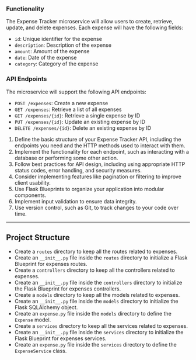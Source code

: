 ### Functionality

The Expense Tracker microservice will allow users to create, retrieve, update, and delete expenses. Each expense will have the following fields:

- `id`: Unique identifier for the expense
- `description`: Description of the expense
- `amount`: Amount of the expense
- `date`: Date of the expense
- `category`: Category of the expense

### API Endpoints

The microservice will support the following API endpoints:

- `POST /expenses`: Create a new expense
- `GET /expenses`: Retrieve a list of all expenses
- `GET /expenses/{id}`: Retrieve a single expense by ID
- `PUT /expenses/{id}`: Update an existing expense by ID
- `DELETE /expenses/{id}`: Delete an existing expense by ID


1. Define the basic structure of your Expense Tracker API, including the endpoints you need and the HTTP methods used to interact with them.
2. Implement the functionality for each endpoint, such as interacting with a database or performing some other action.
3. Follow best practices for API design, including using appropriate HTTP status codes, error handling, and security measures.
4. Consider implementing features like pagination or filtering to improve client usability.
5. Use Flask Blueprints to organize your application into modular components.
6. Implement input validation to ensure data integrity.
7. Use version control, such as Git, to track changes to your code over time.

***
## Project Structure

- Create a `routes` directory to keep all the routes related to expenses.
- Create an `__init__.py` file inside the `routes` directory to initialize a Flask Blueprint for expenses routes.
- Create a `controllers` directory to keep all the controllers related to expenses.
- Create an `__init__.py` file inside the `controllers` directory to initialize the Flask Blueprint for expenses controllers.
- Create a `models` directory to keep all the models related to expenses.
- Create an `__init__.py` file inside the `models` directory to initialize the Flask SQLAlchemy object.
- Create an `expense.py` file inside the `models` directory to define the `Expense` model.
- Create a `services` directory to keep all the services related to expenses.
- Create an `__init__.py` file inside the `services` directory to initialize the Flask Blueprint for expenses services.
- Create an `expense.py` file inside the `services` directory to define the `ExpenseService` class.
